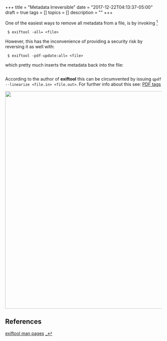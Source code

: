 +++
title = "Metadata Irreversible"
date = "2017-12-22T04:13:37-05:00"
draft = true
tags = []
topics = []
description = ""
+++
<p>One of the easiest ways to remove all metadata from a file, is by invoking <a href="https://imfrom.github.io/post/metadata-irreversible/#exiftool"><sup id="refexiftool">1</sup></a></p>

<pre><code> $ exiftool -all= &lt;file&gt;
</code></pre>

<p>However, this has the inconvenience of providing a security risk by reversing it as well with:</p>

<pre><code> $ exiftool -pdf-update:all= &lt;file&gt; 
</code></pre>

<p>which pretty much inserts the metadata back into the file:</p>

<p><img src="/images/exiftool-reversible-metadata-warning.png" alt=""></p>

<p>According to the author of <strong>exiftool</strong> this can be circumvented by issuing <code>qpdf --linearize &lt;file.in&gt; &lt;file.out&gt;</code>. For further info about this see:
<a href="http://owl.phy.queensu.ca/~phil/exiftool/TagNames/PDF.html" target="_blank">PDF tags</a></p>

<p><img src="/images/pdftags-linearized.png" width="700"></p>

<h2 id="references"><strong>References</strong></h2>

<p><a name="exiftool"></a><a href="https://sno.phy.queensu.ca/~phil/exiftool/exiftool_pod.html" target="_blank">exiftool man pages</a> <a href="https://imfrom.github.io/post/metadata-irreversible/#refexiftool">_↩︎</a></p>
